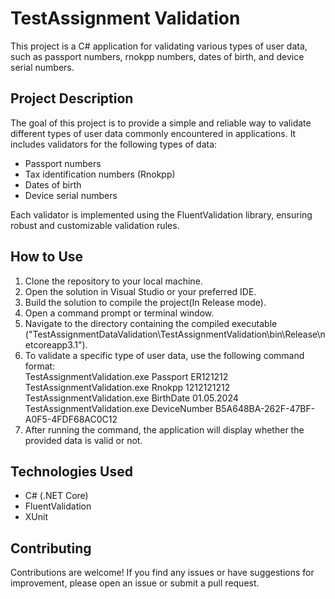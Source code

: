 # TestAssignment Validation

This project is a C# application for validating various types of user data, such as passport numbers, rnokpp numbers, dates of birth, and device serial numbers.

## Project Description

The goal of this project is to provide a simple and reliable way to validate different types of user data commonly encountered in applications. It includes validators for the following types of data:

- Passport numbers
- Tax identification numbers (Rnokpp)
- Dates of birth
- Device serial numbers

Each validator is implemented using the FluentValidation library, ensuring robust and customizable validation rules.

## How to Use

1. Clone the repository to your local machine.
2. Open the solution in Visual Studio or your preferred IDE.
3. Build the solution to compile the project(In Release mode).
4. Open a command prompt or terminal window.
5. Navigate to the directory containing the compiled executable ("TestAssignmentDataValidation\TestAssignmentValidation\bin\Release\netcoreapp3.1").
6. To validate a specific type of user data, use the following command format:             
  TestAssignmentValidation.exe Passport ER121212              
  TestAssignmentValidation.exe Rnokpp 1212121212               
  TestAssignmentValidation.exe BirthDate 01.05.2024                
  TestAssignmentValidation.exe DeviceNumber B5A648BA-262F-47BF-A0F5-4FDF68AC0C12                
8. After running the command, the application will display whether the provided data is valid or not.


## Technologies Used

- C# (.NET Core)
- FluentValidation
- XUnit

## Contributing

Contributions are welcome! If you find any issues or have suggestions for improvement, please open an issue or submit a pull request.
